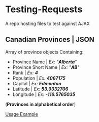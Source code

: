 # Testing-Requests
A repo hosting files to test against AJAX


## Canadian Provinces | JSON
Array of province objects
Containing:
* Province Name | _Ex: "**Alberta**"_
* Province Short Name | _Ex: "**AB**"_
* Rank | _Ex: **4**_
* Population | _Ex: **4067175**_
* Capital | _Ex: **Edmonton**_
* Latitude | _Ex: **53.9332706**_
* Longitude | _Ex: **-116.5765035**_

(**Provinces in alphabetical order**)

[Usage Example](https://codepen.io/Hermaeus/pen/QgOyrZ "Codepen")
